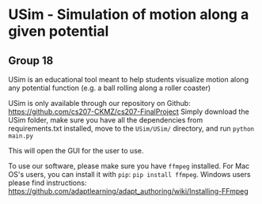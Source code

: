 # USim - Simulation of motion along a given potential
## Group 18

USim is an educational tool meant to help students visualize motion along any potential function (e.g. a ball rolling along a roller coaster)

USim is only available through our repository on Github: https://github.com/cs207-CKMZ/cs207-FinalProject
Simply download the USim folder, make sure you have all the dependencies from requirements.txt installed, move to the ```USim/USim/``` directory, and run
```python main.py```

This will open the GUI for the user to use.

To use our software, please make sure you have ```ffmpeg``` installed. For Mac OS's users, you can install it with `pip`:
```pip install ffmpeg```. Windows users please find instructions: https://github.com/adaptlearning/adapt_authoring/wiki/Installing-FFmpeg
